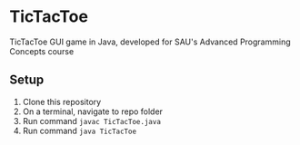 # TicTacToe
TicTacToe GUI game in Java, developed for SAU's Advanced Programming Concepts course

## Setup
1. Clone this repository
2. On a terminal, navigate to repo folder
3. Run command `javac TicTacToe.java`
4. Run command `java TicTacToe`
